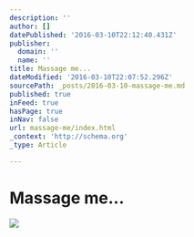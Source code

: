 ```yaml
---
description: ''
author: []
datePublished: '2016-03-10T22:12:40.431Z'
publisher:
  domain: ''
  name: ''
title: Massage me...
dateModified: '2016-03-10T22:07:52.296Z'
sourcePath: _posts/2016-03-10-massage-me.md
published: true
inFeed: true
hasPage: true
inNav: false
url: massage-me/index.html
_context: 'http://schema.org'
_type: Article

---
```

# Massage me...
![](https://the-grid-user-content.s3-us-west-2.amazonaws.com/6dcbdf1f-f3d8-4068-a8db-b7604f80454d.png)